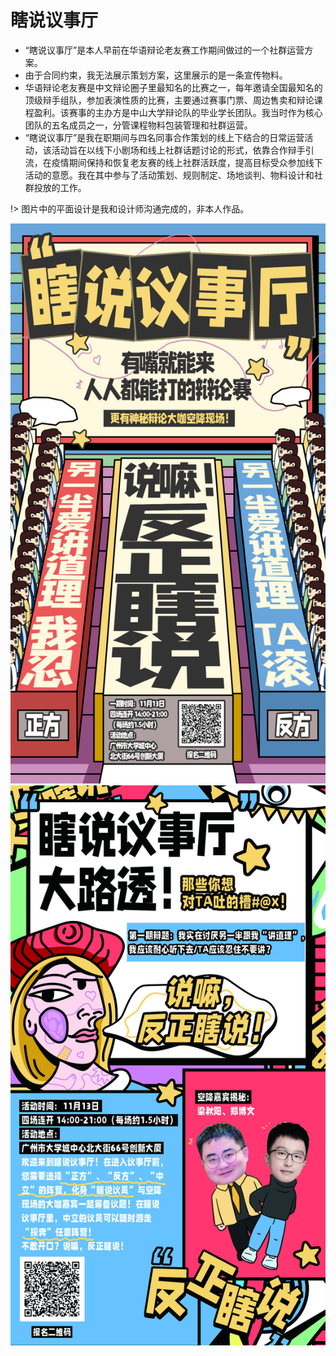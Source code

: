 # 瞎说议事厅

- “瞎说议事厅”是本人早前在华语辩论老友赛工作期间做过的一个社群运营方案。
- 由于合同约束，我无法展示策划方案，这里展示的是一条宣传物料。
- 华语辩论老友赛是中文辩论圈子里最知名的比赛之一，每年邀请全国最知名的顶级辩手组队，参加表演性质的比赛，主要通过赛事门票、周边售卖和辩论课程盈利。该赛事的主办方是中山大学辩论队的毕业学长团队。我当时作为核心团队的五名成员之一，分管课程物料包装管理和社群运营。
- “瞎说议事厅”是我在职期间与四名同事合作策划的线上下结合的日常运营活动，该活动旨在以线下小剧场和线上社群话题讨论的形式，依靠合作辩手引流，在疫情期间保持和恢复老友赛的线上社群活跃度，提高目标受众参加线下活动的意愿。我在其中参与了活动策划、规则制定、场地谈判、物料设计和社群投放的工作。

!> 图片中的平面设计是我和设计师沟通完成的，非本人作品。

![01](../photos/瞎说议事厅/01.jpeg ':size=45%')   ![02](../photos/瞎说议事厅/02.jpeg ':size=45%')
